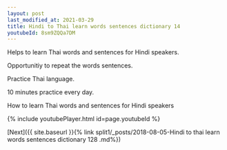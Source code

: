 ```yaml
---
layout: post
last_modified_at: 2021-03-29
title: Hindi to Thai learn words sentences dictionary 14 
youtubeId: 8sm9ZQQa7DM
---
```

 
 
Helps to learn Thai words and sentences for Hindi speakers.

Opportunitiy to repeat the words sentences. 

Practice Thai language. 
 
10 minutes practice every day. 
 
How to learn Thai words and sentences for Hindi speakers 
 
{% include youtubePlayer.html id=page.youtubeId %}
 
 
[Next]({{ site.baseurl }}{% link  split1/_posts/2018-08-05-Hindi to thai learn words sentences dictionary 128 .md%})
 
